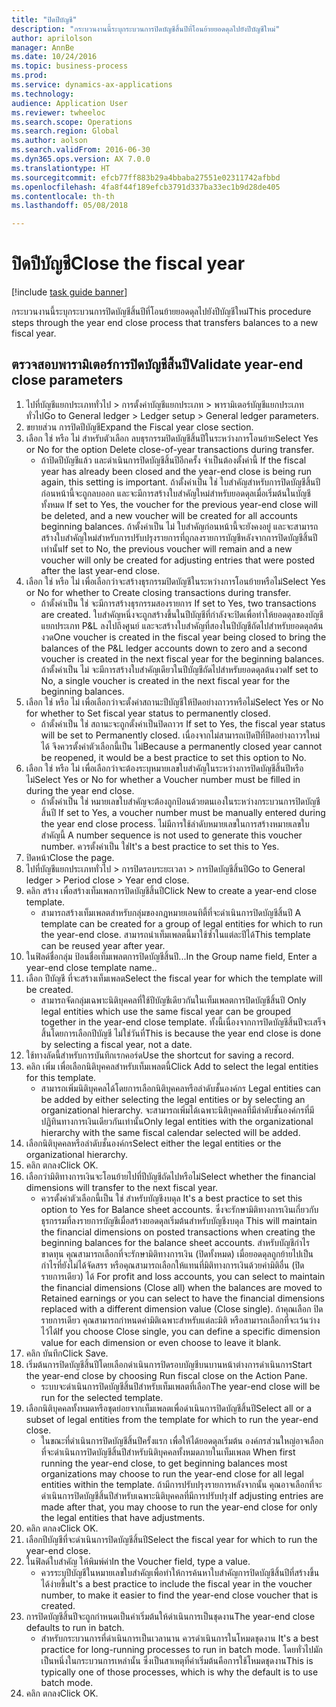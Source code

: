 ```yaml
--- 
title: "ปิดปีบัญชี"
description: "กระบวนงานนี้ระบุกระบวนการปิดบัญชีสิ้นปีที่โอนย้ายยอดดุลไปยังปีบัญชีใหม่"
author: aprilolson
manager: AnnBe
ms.date: 10/24/2016
ms.topic: business-process
ms.prod: 
ms.service: dynamics-ax-applications
ms.technology: 
audience: Application User
ms.reviewer: twheeloc
ms.search.scope: Operations
ms.search.region: Global
ms.author: aolson
ms.search.validFrom: 2016-06-30
ms.dyn365.ops.version: AX 7.0.0
ms.translationtype: HT
ms.sourcegitcommit: efcb77ff883b29a4bbaba27551e02311742afbbd
ms.openlocfilehash: 4fa8f44f189efcb3791d337ba33ec1b9d28de405
ms.contentlocale: th-th
ms.lasthandoff: 05/08/2018

---
```

# <a name="close-the-fiscal-year"></a><span data-ttu-id="0002b-103">ปิดปีบัญชี</span><span class="sxs-lookup"><span data-stu-id="0002b-103">Close the fiscal year</span></span>

[!include [task guide banner](../../includes/task-guide-banner.md)]

<span data-ttu-id="0002b-104">กระบวนงานนี้ระบุกระบวนการปิดบัญชีสิ้นปีที่โอนย้ายยอดดุลไปยังปีบัญชีใหม่</span><span class="sxs-lookup"><span data-stu-id="0002b-104">This procedure steps through the year end close process that transfers balances to a new fiscal year.</span></span>


## <a name="validate-year-end-close-parameters"></a><span data-ttu-id="0002b-105">ตรวจสอบพารามิเตอร์การปิดบัญชีสิ้นปี</span><span class="sxs-lookup"><span data-stu-id="0002b-105">Validate year-end close parameters</span></span>
1. <span data-ttu-id="0002b-106">ไปที่บัญชีแยกประเภททั่วไป > การตั้งค่าบัญชีแยกประเภท > พารามิเตอร์บัญชีแยกประเภททั่วไป</span><span class="sxs-lookup"><span data-stu-id="0002b-106">Go to General ledger > Ledger setup > General ledger parameters.</span></span>
2. <span data-ttu-id="0002b-107">ขยายส่วน การปิดปีบัญชี</span><span class="sxs-lookup"><span data-stu-id="0002b-107">Expand the Fiscal year close section.</span></span>
3. <span data-ttu-id="0002b-108">เลือก ใช่ หรือ ไม่ สำหรับตัวเลือก ลบธุรกรรมปิดบัญชีสิ้นปีในระหว่างการโอนย้าย</span><span class="sxs-lookup"><span data-stu-id="0002b-108">Select Yes or No for the option Delete close-of-year transactions during transfer.</span></span>
    * <span data-ttu-id="0002b-109">ถ้าปิดปีบัญชีแล้ว และดำเนินการปิดบัญชีสิ้นปีอีกครั้ง จำเป็นต้องตั้งค่านี้ </span><span class="sxs-lookup"><span data-stu-id="0002b-109">If the fiscal year has already been closed and the year-end close is being run again, this setting is important.</span></span> <span data-ttu-id="0002b-110">ถ้าตั้งค่าเป็น ใช่ ใบสำคัญสำหรับการปิดบัญชีสิ้นปีก่อนหน้านี้จะถูกลบออก และจะมีการสร้างใบสำคัญใหม่สำหรับยอดดุลเมื่อเริ่มต้นในบัญชีทั้งหมด </span><span class="sxs-lookup"><span data-stu-id="0002b-110">If set to Yes, the voucher for the previous year-end close will be deleted, and a new voucher will be created for all accounts beginning balances.</span></span> <span data-ttu-id="0002b-111">ถ้าตั้งค่าเป็น ไม่ ใบสำคัญก่อนหน้านี้จะยังคงอยู่ และจะสามารถสร้างใบสำคัญใหม่สำหรับการปรับปรุงรายการที่ถูกลงรายการบัญชีหลังจากการปิดบัญชีสิ้นปีเท่านั้น</span><span class="sxs-lookup"><span data-stu-id="0002b-111">If set to No, the previous voucher will remain and a new voucher will only be created for adjusting entries that were posted after the last year-end close.</span></span>  
4. <span data-ttu-id="0002b-112">เลือก ใช่ หรือ ไม่ เพื่อเลือกว่าจะสร้างธุรกรรมปิดบัญชีในระหว่างการโอนย้ายหรือไม่</span><span class="sxs-lookup"><span data-stu-id="0002b-112">Select Yes or No for whether to Create closing transactions during transfer.</span></span>
    * <span data-ttu-id="0002b-113">ถ้าตั้งค่าเป็น ใช่ จะมีการสร้างธุรกรรมสองรายการ </span><span class="sxs-lookup"><span data-stu-id="0002b-113">If set to Yes, two transactions are created.</span></span> <span data-ttu-id="0002b-114">ใบสำคัญหนึ่งจะถูกสร้างขึ้นในปีบัญชีที่กำลังจะปิดเพื่อทำให้ยอดดุลของบัญชีแยกประเภท P&L ลงไปถึงศูนย์ และจะสร้างใบสำคัญที่สองในปีบัญชีถัดไปสำหรับยอดดุลต้นงวด</span><span class="sxs-lookup"><span data-stu-id="0002b-114">One voucher is created in the fiscal year being closed to bring the balances of the P&L ledger accounts down to zero and a second voucher is created in the next fiscal year for the beginning balances.</span></span> <span data-ttu-id="0002b-115">ถ้าตั้งค่าเป็น ไม่ จะมีการสร้างใบสำคัญเดียวในปีบัญชีถัดไปสำหรับยอดดุลต้นงวด</span><span class="sxs-lookup"><span data-stu-id="0002b-115">If set to No, a single voucher is created in the next fiscal year for the beginning balances.</span></span>  
5. <span data-ttu-id="0002b-116">เลือก ใช่ หรือ ไม่ เพื่อเลือกว่าจะตั้งค่าสถานะปีบัญชีให้ปิดอย่างถาวรหรือไม่</span><span class="sxs-lookup"><span data-stu-id="0002b-116">Select Yes or No for whether to Set fiscal year status to permanently closed.</span></span>
    * <span data-ttu-id="0002b-117">ถ้าตั้งค่าเป็น ใช่ สถานะจะถูกตั้งค่าเป็นปิดถาวร </span><span class="sxs-lookup"><span data-stu-id="0002b-117">If set to Yes, the fiscal year status will be set to Permanently closed.</span></span>  <span data-ttu-id="0002b-118">เนื่องจากไม่สามารถเปิดปีที่ปิดอย่างถาวรใหม่ได้ จึงควรตั้งค่าตัวเลือกนี้เป็น ไม่</span><span class="sxs-lookup"><span data-stu-id="0002b-118">Because a permanently closed year cannot be reopened, it would be a best practice to set this option to No.</span></span>  
6. <span data-ttu-id="0002b-119">เลือก ใช่ หรือ ไม่ เพื่อเลือกว่าจะต้องระบุหมายเลขใบสำคัญในระหว่างการปิดบัญชีสิ้นปีหรือไม่</span><span class="sxs-lookup"><span data-stu-id="0002b-119">Select Yes or No for whether a Voucher number must be filled in during the year end close.</span></span>
    * <span data-ttu-id="0002b-120">ถ้าตั้งค่าเป็น ใช่ หมายเลขใบสำคัญจะต้องถูกป้อนด้วยตนเองในระหว่างกระบวนการปิดบัญชีสิ้นปี </span><span class="sxs-lookup"><span data-stu-id="0002b-120">If set to Yes, a voucher number must be manually entered during the year end close process.</span></span> <span data-ttu-id="0002b-121">ไม่มีการใช้ลำดับหมายเลขในการสร้างหมายเลขใบสำคัญนี้ </span><span class="sxs-lookup"><span data-stu-id="0002b-121">A number sequence is not used to generate this voucher number.</span></span> <span data-ttu-id="0002b-122">ควรตั้งค่าเป็น ใช่</span><span class="sxs-lookup"><span data-stu-id="0002b-122">It's a best practice to set this to Yes.</span></span>  
7. <span data-ttu-id="0002b-123">ปิดหน้า</span><span class="sxs-lookup"><span data-stu-id="0002b-123">Close the page.</span></span>
8. <span data-ttu-id="0002b-124">ไปที่บัญชีแยกประเภททั่วไป > การปิดรอบระยะเวลา > การปิดบัญชีสิ้นปี</span><span class="sxs-lookup"><span data-stu-id="0002b-124">Go to General ledger > Period close > Year end close.</span></span>
9. <span data-ttu-id="0002b-125">คลิก สร้าง เพื่อสร้างเท็มเพลการปิดบัญชีสิ้นปี</span><span class="sxs-lookup"><span data-stu-id="0002b-125">Click New to create a year-end close template.</span></span>
    * <span data-ttu-id="0002b-126">สามารถสร้างเท็มเพลตสำหรับกลุ่มของกฎหมายเอนทิตี้ที่จะดำเนินการปิดบัญชีสิ้นปี </span><span class="sxs-lookup"><span data-stu-id="0002b-126">A template can be created for a group of legal entities for which to run the year-end close.</span></span> <span data-ttu-id="0002b-127">สามารถนำเท็มเพลตนี้มาใช้ซ้ำในแต่ละปีได้</span><span class="sxs-lookup"><span data-stu-id="0002b-127">This template can be reused year after year.</span></span>  
10. <span data-ttu-id="0002b-128">ในฟิลด์ชื่อกลุ่ม ป้อนชื่อเท็มเพลตการปิดบัญชีสิ้นปี...</span><span class="sxs-lookup"><span data-stu-id="0002b-128">In the Group name field, Enter a year-end close template name..</span></span>
11. <span data-ttu-id="0002b-129">เลือก ปีบัญชี ที่จะสร้างเท็มเพลต</span><span class="sxs-lookup"><span data-stu-id="0002b-129">Select the fiscal year for which the template will be created.</span></span>
    * <span data-ttu-id="0002b-130">สามารถจัดกลุ่มเฉพาะนิติบุคคลที่ใช้ปีบัญชีเดียวกันในเท็มเพลตการปิดบัญชีสิ้นปี </span><span class="sxs-lookup"><span data-stu-id="0002b-130">Only legal entities which use the same fiscal year can be grouped together in the year-end close template.</span></span> <span data-ttu-id="0002b-131">ทั้งนี้เนื่องจากการปิดบัญชีสิ้นปีจะเสร็จสิ้นโดยการเลือกปีบัญชี ไม่ใช่วันที่</span><span class="sxs-lookup"><span data-stu-id="0002b-131">This is because the year end close is done by selecting a fiscal year, not a date.</span></span>  
12. <span data-ttu-id="0002b-132">ใช้ทางลัดนี้สำหรับการบันทึกเรกคอร์ด</span><span class="sxs-lookup"><span data-stu-id="0002b-132">Use the shortcut for saving a record.</span></span>
13. <span data-ttu-id="0002b-133">คลิก เพิ่ม เพื่อเลือกนิติบุคคลสำหรับเท็มเพลตนี้</span><span class="sxs-lookup"><span data-stu-id="0002b-133">Click Add to select the legal entities for this template.</span></span>
    * <span data-ttu-id="0002b-134">สามารถเพิ่มนิติบุคคลได้โดยการเลือกนิติบุคคลหรือลำดับชั้นองค์กร </span><span class="sxs-lookup"><span data-stu-id="0002b-134">Legal entities can be added by either selecting the legal entities or by selecting an organizational hierarchy.</span></span>  <span data-ttu-id="0002b-135">จะสามารถเพิ่มได้เฉพาะนิติบุคคลที่มีลำดับชั้นองค์กรที่มีปฏิทินทางการเงินเดียวกันเท่านั้น</span><span class="sxs-lookup"><span data-stu-id="0002b-135">Only legal entities with the organizational hierarchy with the same fiscal calendar selected will be added.</span></span>  
14. <span data-ttu-id="0002b-136">เลือกนิติบุคคลหรือลำดับชั้นองค์กร</span><span class="sxs-lookup"><span data-stu-id="0002b-136">Select either the legal entities or the organizational hierarchy.</span></span>
15. <span data-ttu-id="0002b-137">คลิก ตกลง</span><span class="sxs-lookup"><span data-stu-id="0002b-137">Click OK.</span></span>
16. <span data-ttu-id="0002b-138">เลือกว่ามิติทางการเงินจะโอนย้ายไปที่ปีบัญชีถัดไปหรือไม่</span><span class="sxs-lookup"><span data-stu-id="0002b-138">Select whether the financial dimensions will transfer to the next fiscal year.</span></span>
    * <span data-ttu-id="0002b-139">ควรตั้งค่าตัวเลือกนี้เป็น ใช่ สำหรับบัญชีงบดุล </span><span class="sxs-lookup"><span data-stu-id="0002b-139">It's a best practice to set this option to Yes for Balance sheet accounts.</span></span>  <span data-ttu-id="0002b-140">ซึ่งจะรักษามิติทางการเงินเกี่ยวกับธุรกรรมที่ลงรายการบัญชีเมื่อสร้างยอดดุลเริ่มต้นสำหรับบัญชีงบดุล </span><span class="sxs-lookup"><span data-stu-id="0002b-140">This will maintain the financial dimensions on posted transactions when creating the beginning balances for the balance sheet accounts.</span></span>  <span data-ttu-id="0002b-141">สำหรับบัญชีกำไรขาดทุน คุณสามารถเลือกที่จะรักษามิติทางการเงิน (ปิดทั้งหมด) เมื่อยอดดุลถูกย้ายไปเป็นกำไรที่ยังไม่ได้จัดสรร หรือคุณสามารถเลือกให้แทนที่มิติทางการเงินด้วยค่ามิติอื่น (ปิดรายการเดียว) ได้ </span><span class="sxs-lookup"><span data-stu-id="0002b-141">For profit and loss accounts, you can select to maintain the financial dimensions (Close all) when the balances are moved to Retained earnings or you can select to have the financial dimensions replaced with a different dimension value (Close single).</span></span> <span data-ttu-id="0002b-142">ถ้าคุณเลือก ปิดรายการเดียว คุณสามารถกำหนดค่ามิติเฉพาะสำหรับแต่ละมิติ หรือสามารถเลือกที่จะเว้นว่างไว้ได้</span><span class="sxs-lookup"><span data-stu-id="0002b-142">If you choose Close single, you can define a specific dimension value for each dimension or even choose to leave it blank.</span></span>  
17. <span data-ttu-id="0002b-143">คลิก บันทึก</span><span class="sxs-lookup"><span data-stu-id="0002b-143">Click Save.</span></span>
18. <span data-ttu-id="0002b-144">เริ่มต้นการปิดบัญชีสิ้นปีโดยเลือกดำเนินการปิดรอบบัญชีบนบานหน้าต่างการดำเนินการ</span><span class="sxs-lookup"><span data-stu-id="0002b-144">Start the year-end close by choosing Run fiscal close on the Action Pane.</span></span>
    * <span data-ttu-id="0002b-145">ระบบจะดำเนินการปิดบัญชีสิ้นปีสำหรับเท็มเพลตที่เลือก</span><span class="sxs-lookup"><span data-stu-id="0002b-145">The year-end close will be run for the selected template.</span></span>  
19. <span data-ttu-id="0002b-146">เลือกนิติบุคคลทั้งหมดหรือชุดย่อยจากเท็มเพลตเพื่อดำเนินการปิดบัญชีสิ้นปี</span><span class="sxs-lookup"><span data-stu-id="0002b-146">Select all or a subset of legal entities from the template for which to run the year-end close.</span></span>
    * <span data-ttu-id="0002b-147">ในขณะที่ดำเนินการปิดบัญชีสิ้นปีครั้งแรก เพื่อให้ได้ยอดดุลเริ่มต้น องค์กรส่วนใหญ่อาจเลือกที่จะดำเนินการปิดบัญชีสิ้นปีสำหรับนิติบุคคลทั้งหมดภายในเท็มเพลต </span><span class="sxs-lookup"><span data-stu-id="0002b-147">When first running the year-end close, to get beginning balances most organizations may choose to run the year-end close for all legal entities within the template.</span></span> <span data-ttu-id="0002b-148">ถ้ามีการปรับปรุงรายการหลังจากนั้น คุณอาจเลือกที่จะดำเนินการปิดบัญชีสิ้นปีสำหรับเฉพาะนิติบุคคลที่มีการปรับปรุง</span><span class="sxs-lookup"><span data-stu-id="0002b-148">If adjusting entries are made after that, you may choose to run the year-end close for only the legal entities that have adjustments.</span></span>  
20. <span data-ttu-id="0002b-149">คลิก ตกลง</span><span class="sxs-lookup"><span data-stu-id="0002b-149">Click OK.</span></span>
21. <span data-ttu-id="0002b-150">เลือกปีบัญชีที่จะดำเนินการปิดบัญชีสิ้นปี</span><span class="sxs-lookup"><span data-stu-id="0002b-150">Select the fiscal year for which to run the year-end close.</span></span>
22. <span data-ttu-id="0002b-151">ในฟิลด์ใบสำคัญ ให้พิมพ์ค่า</span><span class="sxs-lookup"><span data-stu-id="0002b-151">In the Voucher field, type a value.</span></span>
    * <span data-ttu-id="0002b-152">ควรระบุปีบัญชีในหมายเลขใบสำคัญเพื่อทำให้การค้นหาใบสำคัญการปิดบัญชีสิ้นปีที่สร้างขึ้นได้ง่ายขึ้น</span><span class="sxs-lookup"><span data-stu-id="0002b-152">It's a best practice to include the fiscal year in the voucher number, to make it easier to find the year-end close voucher that is created.</span></span>  
23. <span data-ttu-id="0002b-153">การปิดบัญชีสิ้นปีจะถูกกำหนดเป็นค่าเริ่มต้นให้ดำเนินการเป็นชุดงาน</span><span class="sxs-lookup"><span data-stu-id="0002b-153">The year-end close defaults to run in batch.</span></span>
    * <span data-ttu-id="0002b-154">สำหรับกระบวนการที่ดำเนินการเป็นเวลานาน ควรดำเนินการในโหมดชุดงาน </span><span class="sxs-lookup"><span data-stu-id="0002b-154">It's a best practice for long-running processes to run in batch mode.</span></span> <span data-ttu-id="0002b-155">โดยทั่วไปมักเป็นหนึ่งในกระบวนการเหล่านั้น ซึ่งเป็นสาเหตุที่ค่าเริ่มต้นคือการใช้โหมดชุดงาน</span><span class="sxs-lookup"><span data-stu-id="0002b-155">This is typically one of those processes, which is why the default is to use batch mode.</span></span>  
24. <span data-ttu-id="0002b-156">คลิก ตกลง</span><span class="sxs-lookup"><span data-stu-id="0002b-156">Click OK.</span></span>


